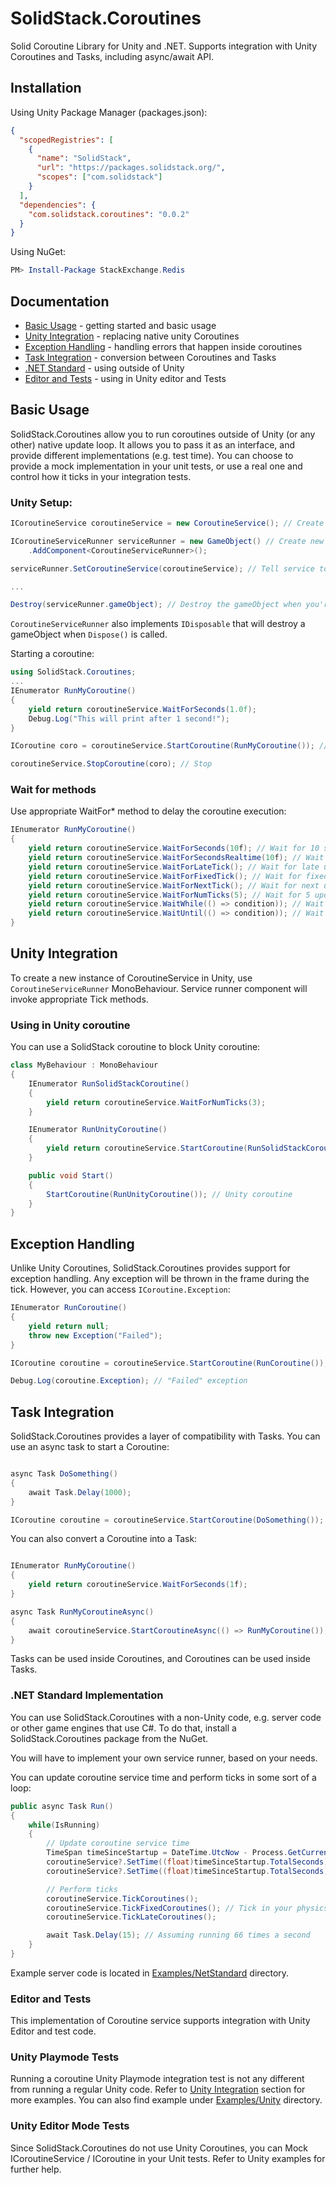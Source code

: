 # SolidStack.Coroutines

Solid Coroutine Library for Unity and .NET.
Supports integration with Unity Coroutines and Tasks, including async/await API.

## Installation

Using Unity Package Manager (packages.json):
```json
{
  "scopedRegistries": [
    {
      "name": "SolidStack",
      "url": "https://packages.solidstack.org/",
      "scopes": ["com.solidstack"]
    }
  ],
  "dependencies": {
    "com.solidstack.coroutines": "0.0.2"
  }
}
```

Using NuGet:
```powershell
PM> Install-Package StackExchange.Redis
```


## Documentation

- [Basic Usage](#basic-usage) - getting started and basic usage
- [Unity Integration](#unity-integration) - replacing native unity Coroutines
- [Exception Handling](#exception-handling) - handling errors that happen inside coroutines
- [Task Integration](#task-integration) - conversion between Coroutines and Tasks
- [.NET Standard](#net-standard-implementation) - using outside of Unity
- [Editor and Tests](#editor-and-tests) - using in Unity editor and Tests


## Basic Usage

SolidStack.Coroutines allow you to run coroutines outside of Unity (or any other) native update loop.
It allows you to pass it as an interface, and provide different implementations (e.g. test time). 
You can choose to provide a mock implementation in your unit tests, or use a real one and control how it ticks in your integration tests.


### Unity Setup:

```csharp
ICoroutineService coroutineService = new CoroutineService(); // Create new Coroutine Service

ICoroutineServiceRunner serviceRunner = new GameObject() // Create new GameObject
    .AddComponent<CoroutineServiceRunner>();

serviceRunner.SetCoroutineService(coroutineService); // Tell service to update Coroutine Service callbacks

...

Destroy(serviceRunner.gameObject); // Destroy the gameObject when you're done
```

`CoroutineServiceRunner` also implements `IDisposable` that will destroy a gameObject when `Dispose()` is called.


Starting a coroutine:

```csharp
using SolidStack.Coroutines;
...
IEnumerator RunMyCoroutine()
{
    yield return coroutineService.WaitForSeconds(1.0f);
    Debug.Log("This will print after 1 second!");
}

ICoroutine coro = coroutineService.StartCoroutine(RunMyCoroutine()); // Start

coroutineService.StopCoroutine(coro); // Stop
```

### Wait for methods

Use appropriate WaitFor* method to delay the coroutine execution:

```csharp
IEnumerator RunMyCoroutine()
{
    yield return coroutineService.WaitForSeconds(10f); // Wait for 10 seconds
    yield return coroutineService.WaitForSecondsRealtime(10f); // Wait for 10 "real" seconds since startup
    yield return coroutineService.WaitForLateTick(); // Wait for late update
    yield return coroutineService.WaitForFixedTick(); // Wait for fixed update
    yield return coroutineService.WaitForNextTick(); // Wait for next update
    yield return coroutineService.WaitForNumTicks(5); // Wait for 5 updates
    yield return coroutineService.WaitWhile(() => condition)); // Wait while condition is true
    yield return coroutineService.WaitUntil(() => condition)); // Wait until condition becomes true
}

```

## Unity Integration

To create a new instance of CoroutineService in Unity, use `CoroutineServiceRunner` MonoBehaviour. Service runner component will invoke appropriate Tick methods.

### Using in Unity coroutine

You can use a SolidStack coroutine to block Unity coroutine:

```csharp
class MyBehaviour : MonoBehaviour
{
    IEnumerator RunSolidStackCoroutine()
    {
        yield return coroutineService.WaitForNumTicks(3);
    }

    IEnumerator RunUnityCoroutine()
    {
        yield return coroutineService.StartCoroutine(RunSolidStackCoroutine());
    }

    public void Start()
    {
        StartCoroutine(RunUnityCoroutine()); // Unity coroutine
    }
}
```

## Exception Handling

Unlike Unity Coroutines, SolidStack.Coroutines provides support for exception handling. 
Any exception will be thrown in the frame during the tick. However, you can access `ICoroutine.Exception`:

```csharp
IEnumerator RunCoroutine()
{
    yield return null;
    throw new Exception("Failed");
}

ICoroutine coroutine = coroutineService.StartCoroutine(RunCoroutine());

Debug.Log(coroutine.Exception); // "Failed" exception
```

## Task Integration

SolidStack.Coroutines provides a layer of compatibility with Tasks. You can use an async task to start a Coroutine:

```csharp

async Task DoSomething()
{
    await Task.Delay(1000);
}

ICoroutine coroutine = coroutineService.StartCoroutine(DoSomething());
```

You can also convert a Coroutine into a Task:

```csharp

IEnumerator RunMyCoroutine()
{
    yield return coroutineService.WaitForSeconds(1f);
}

async Task RunMyCoroutineAsync()
{
    await coroutineService.StartCoroutineAsync(() => RunMyCoroutine());
}
```

Tasks can be used inside Coroutines, and Coroutines can be used inside Tasks.


### .NET Standard Implementation

You can use SolidStack.Coroutines with a non-Unity code, e.g. server code or other game engines that use C#.
To do that, install a SolidStack.Coroutines package from the NuGet. 

You will have to implement your own service runner, based on your needs. 

You can update coroutine service time and perform ticks in some sort of a loop:

```csharp
public async Task Run()
{
    while(IsRunning)
    {
        // Update coroutine service time
        TimeSpan timeSinceStartup = DateTime.UtcNow - Process.GetCurrentProcess().StartTime.ToUniversalTime();
        coroutineService?.SetTime((float)timeSinceStartup.TotalSeconds);
        coroutineService?.SetTime((float)timeSinceStartup.TotalSeconds);

        // Perform ticks
        coroutineService.TickCoroutines();
        coroutineService.TickFixedCoroutines(); // Tick in your physics engine?
        coroutineService.TickLateCoroutines();

        await Task.Delay(15); // Assuming running 66 times a second
    }
}
```

Example server code is located in [Examples/NetStandard](Examples/NetStandard) directory.


### Editor and Tests

This implementation of Coroutine service supports integration with Unity Editor and test code.

### Unity Playmode Tests

Running a coroutine Unity Playmode integration test is not any different from running a regular Unity code. Refer to [Unity Integration](#unity-integration) section for more examples.
You can also find example under [Examples/Unity](Examples/Unity) directory.

### Unity Editor Mode Tests

Since SolidStack.Coroutines do not use Unity Coroutines, you can Mock ICoroutineService / ICoroutine in your Unit tests. 
Refer to Unity examples for further help.

